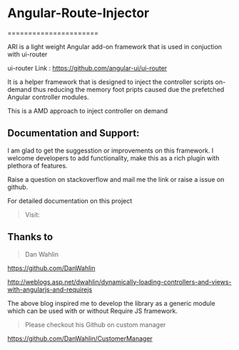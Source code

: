 # Angular-Route-Injector
======================

ARI is a light weight Angular add-on framework that is used in conjuction with ui-router

ui-router Link : https://github.com/angular-ui/ui-router

It is a helper framework that is designed to inject the controller scripts on-demand thus reducing the 
memory foot pripts caused due the prefetched Angular controller modules.

This is a AMD approach to inject controller on demand

## Documentation and Support:

I am glad to get the suggesstion or improvements on this framework. I welcome developers to add functionality, 
make this as a rich plugin with plethora of features.

Raise a question on stackoverflow and mail me the link or raise a issue on github.

For detailed documentation on this project

> Visit:

## Thanks to
  
> Dan Wahlin

https://github.com/DanWahlin

http://weblogs.asp.net/dwahlin/dynamically-loading-controllers-and-views-with-angularjs-and-requirejs

The above blog inspired me to develop the library as a generic module which can be used with or without Require JS framework.

> Please checkout his Github on custom manager

https://github.com/DanWahlin/CustomerManager



